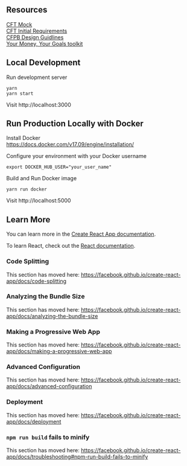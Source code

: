 ## Resources

[CFT Mock](./CFT_Mock.pdf)  
[CFT Initial Requirements](./CFT_Requirements.txt)  
[CFPB Design Guidlines](https://cfpb.github.io/design-manual/)  
[Your Money, Your Goals toolkit](https://www.consumerfinance.gov/practitioner-resources/your-money-your-goals/toolkit/)

## Local Development

Run development server
```
yarn
yarn start
```

Visit http://localhost:3000

## Run Production Locally with Docker
Install Docker   
https://docs.docker.com/v17.09/engine/installation/  

Configure your environment with your Docker username
```
export DOCKER_HUB_USER="your_user_name"
```

Build and Run Docker image
```
yarn run docker
```

Visit http://localhost:5000


## Learn More

You can learn more in the [Create React App documentation](https://facebook.github.io/create-react-app/docs/getting-started).

To learn React, check out the [React documentation](https://reactjs.org/).

### Code Splitting

This section has moved here: https://facebook.github.io/create-react-app/docs/code-splitting

### Analyzing the Bundle Size

This section has moved here: https://facebook.github.io/create-react-app/docs/analyzing-the-bundle-size

### Making a Progressive Web App

This section has moved here: https://facebook.github.io/create-react-app/docs/making-a-progressive-web-app

### Advanced Configuration

This section has moved here: https://facebook.github.io/create-react-app/docs/advanced-configuration

### Deployment

This section has moved here: https://facebook.github.io/create-react-app/docs/deployment

### `npm run build` fails to minify

This section has moved here: https://facebook.github.io/create-react-app/docs/troubleshooting#npm-run-build-fails-to-minify
